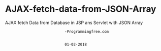 # AJAX-fetch-data-from-JSON-Array


AJAX fetch Data from Database in JSP ans Servlet with JSON Array

                               -Programmingfree.com
                               
                               
                               01-02-2018

